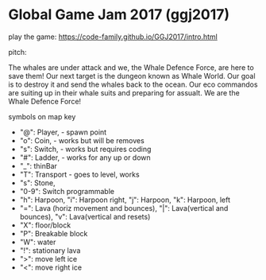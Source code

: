 # Global Game Jam 2017 (ggj2017)

play the game: https://code-family.github.io/GGJ2017/intro.html

pitch:

The whales are under attack and we, the Whale Defence Force, are here to save them! Our next target is the dungeon known as Whale World. Our goal is to destroy it and send the whales back to the ocean. Our eco commandos are suiting up in their whale suits and preparing for assualt. We are the Whale Defence Force!

symbols on map key

 * "@": Player, - spawn point
 * "o": Coin, - works but will be removes
 * "s": Switch, - works but requires coding
 * "#": Ladder, - works for any up or down
 * "_": thinBar
 * "T": Transport - goes to level, works
 * "s": Stone,
 * "0-9": Switch programmable
 * "h": Harpoon, "i": Harpoon right, "j": Harpoon, "k": Harpoon, left
 * "=": Lava (horiz movement and bounces), "|": Lava(vertical and bounces), "v": Lava(vertical and resets)
 * "X": floor/block
 * "P": Breakable block
 * "W": water
 * "!": stationary lava
 * ">": move left ice
 * "<": move right ice 
